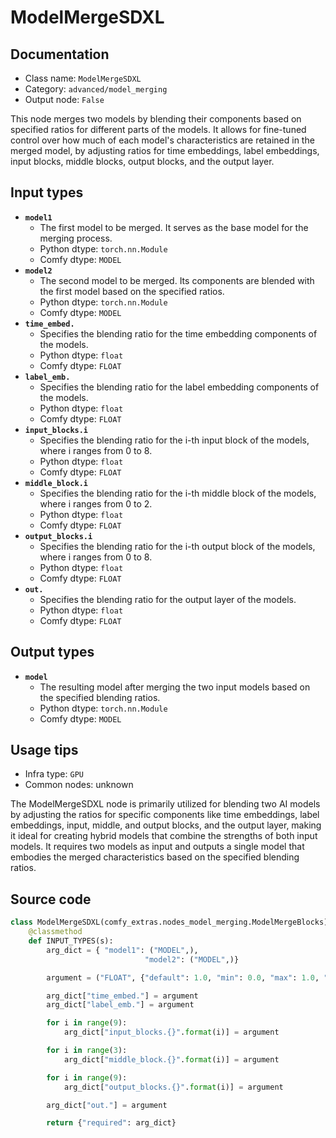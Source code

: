 # ModelMergeSDXL
## Documentation
- Class name: `ModelMergeSDXL`
- Category: `advanced/model_merging`
- Output node: `False`

This node merges two models by blending their components based on specified ratios for different parts of the models. It allows for fine-tuned control over how much of each model's characteristics are retained in the merged model, by adjusting ratios for time embeddings, label embeddings, input blocks, middle blocks, output blocks, and the output layer.
## Input types
- **`model1`**
    - The first model to be merged. It serves as the base model for the merging process.
    - Python dtype: `torch.nn.Module`
    - Comfy dtype: `MODEL`
- **`model2`**
    - The second model to be merged. Its components are blended with the first model based on the specified ratios.
    - Python dtype: `torch.nn.Module`
    - Comfy dtype: `MODEL`
- **`time_embed.`**
    - Specifies the blending ratio for the time embedding components of the models.
    - Python dtype: `float`
    - Comfy dtype: `FLOAT`
- **`label_emb.`**
    - Specifies the blending ratio for the label embedding components of the models.
    - Python dtype: `float`
    - Comfy dtype: `FLOAT`
- **`input_blocks.i`**
    - Specifies the blending ratio for the i-th input block of the models, where i ranges from 0 to 8.
    - Python dtype: `float`
    - Comfy dtype: `FLOAT`
- **`middle_block.i`**
    - Specifies the blending ratio for the i-th middle block of the models, where i ranges from 0 to 2.
    - Python dtype: `float`
    - Comfy dtype: `FLOAT`
- **`output_blocks.i`**
    - Specifies the blending ratio for the i-th output block of the models, where i ranges from 0 to 8.
    - Python dtype: `float`
    - Comfy dtype: `FLOAT`
- **`out.`**
    - Specifies the blending ratio for the output layer of the models.
    - Python dtype: `float`
    - Comfy dtype: `FLOAT`
## Output types
- **`model`**
    - The resulting model after merging the two input models based on the specified blending ratios.
    - Python dtype: `torch.nn.Module`
    - Comfy dtype: `MODEL`
## Usage tips
- Infra type: `GPU`
- Common nodes: unknown

The ModelMergeSDXL node is primarily utilized for blending two AI models by adjusting the ratios for specific components like time embeddings, label embeddings, input, middle, and output blocks, and the output layer, making it ideal for creating hybrid models that combine the strengths of both input models. It requires two models as input and outputs a single model that embodies the merged characteristics based on the specified blending ratios.
## Source code
```python
class ModelMergeSDXL(comfy_extras.nodes_model_merging.ModelMergeBlocks):
    @classmethod
    def INPUT_TYPES(s):
        arg_dict = { "model1": ("MODEL",),
                              "model2": ("MODEL",)}

        argument = ("FLOAT", {"default": 1.0, "min": 0.0, "max": 1.0, "step": 0.01})

        arg_dict["time_embed."] = argument
        arg_dict["label_emb."] = argument

        for i in range(9):
            arg_dict["input_blocks.{}".format(i)] = argument

        for i in range(3):
            arg_dict["middle_block.{}".format(i)] = argument

        for i in range(9):
            arg_dict["output_blocks.{}".format(i)] = argument

        arg_dict["out."] = argument

        return {"required": arg_dict}

```

